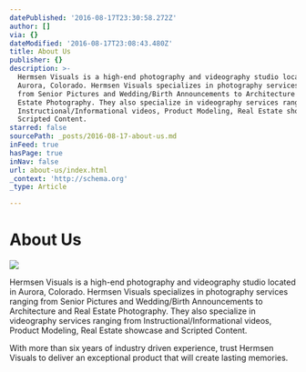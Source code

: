 ```yaml
---
datePublished: '2016-08-17T23:30:58.272Z'
author: []
via: {}
dateModified: '2016-08-17T23:08:43.480Z'
title: About Us
publisher: {}
description: >-
  Hermsen Visuals is a high-end photography and videography studio located in
  Aurora, Colorado. Hermsen Visuals specializes in photography services ranging
  from Senior Pictures and Wedding/Birth Announcements to Architecture and Real
  Estate Photography. They also specialize in videography services ranging from
  Instructional/Informational videos, Product Modeling, Real Estate showcase and
  Scripted Content.
starred: false
sourcePath: _posts/2016-08-17-about-us.md
inFeed: true
hasPage: true
inNav: false
url: about-us/index.html
_context: 'http://schema.org'
_type: Article

---
```

# About Us
![](https://the-grid-user-content.s3-us-west-2.amazonaws.com/1bb3013a-1fc3-4ed1-8eff-a4ab8f490d36.jpg)

Hermsen Visuals is a high-end photography and videography studio located in Aurora, Colorado. Hermsen Visuals specializes in photography services ranging from Senior Pictures and Wedding/Birth Announcements to Architecture and Real Estate Photography. They also specialize in videography services ranging from Instructional/Informational videos, Product Modeling, Real Estate showcase and Scripted Content.

With more than six years of industry driven experience, trust Hermsen Visuals to deliver an exceptional product that will create lasting memories.